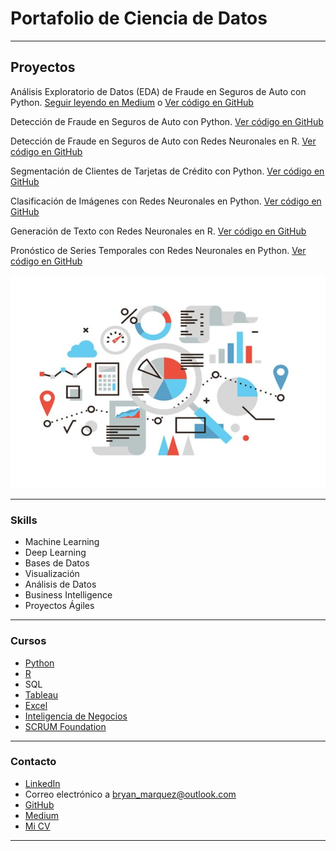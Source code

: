 # Portafolio de Ciencia de Datos

---

## Proyectos

Análisis Exploratorio de Datos (EDA) de Fraude en Seguros de Auto con Python. [Seguir leyendo en Medium](https://medium.com/@bryan.didier.marquez/detección-de-fraude-en-seguros-de-auto-eda-en-python-173de2c759a6) o [Ver código en GitHub](https://github.com/bryan-marquez/proyecto-portafolio/blob/main/notebooks/EDA_fraude_seguros_auto.ipynb)

Detección de Fraude en Seguros de Auto con Python. [Ver código en GitHub](https://github.com/bryan-marquez/proyecto-portafolio/blob/main/notebooks/Modelado_fraude_seguros_auto-Pipe.ipynb)

Detección de Fraude en Seguros de Auto con Redes Neuronales en R. [Ver código en GitHub](https://github.com/bryan-marquez/redes_neuronales/blob/main/colab_notebooks/NN_fraude_autos_VD_R.ipynb)

Segmentación de Clientes de Tarjetas de Crédito con Python. [Ver código en GitHub](https://github.com/bryan-marquez/proyecto-portafolio/blob/main/notebooks/Clustering_clientes-KMeans.ipynb)

Clasificación de Imágenes con Redes Neuronales en Python. [Ver código en GitHub](https://github.com/bryan-marquez/redes_neuronales/blob/main/colab_notebooks/CNN_TransferLearning_Flowers.ipynb)

Generación de Texto con Redes Neuronales en R. [Ver código en GitHub](https://github.com/bryan-marquez/redes_neuronales/blob/main/colab_notebooks/TextGenerator_RNN_LSTM_R.ipynb)

Pronóstico de Series Temporales con Redes Neuronales en Python. [Ver código en GitHub](https://github.com/bryan-marquez/redes_neuronales/blob/main/colab_notebooks/TimeSeries_RNN_LSTM_TSG.ipynb)

[<img src="images/Data-Science-_-Evolucion.jpg?raw=true"/>](https://medium.com/@bryan.didier.marquez)

---

### Skills

- Machine Learning
- Deep Learning
- Bases de Datos
- Visualización
- Análisis de Datos
- Business Intelligence
- Proyectos Ágiles

---

### Cursos

- [Python](/pdf/Certificado_Python.pdf)
- [R](/pdf/Certificado_R.pdf)
- SQL
- [Tableau](/pdf/Certificado_Tableau.pdf)
- [Excel](/pdf/Diploma_Macros_Excel.pdf)
- [Inteligencia de Negocios](/pdf/Diploma_Tecnico_Inteligencia_Negocios.pdf)
- [SCRUM Foundation](/pdf/Certificate_Scrum_Foundation.pdf)

---

### Contacto

- [LinkedIn](https://www.linkedin.com/in/tu-linkedin/)
- Correo electrónico a <bryan_marquez@outlook.com>
- [GitHub](https://github.com/bryan-marquez)
- [Medium](https://medium.com/@bryan.didier.marquez)
- [Mi CV](/pdf/CV-BRYAN_MARQUEZ.pdf)

---
